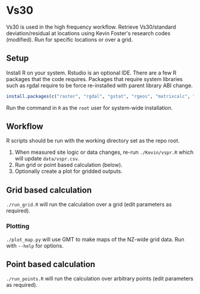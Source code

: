 # Vs30
Vs30 is used in the high frequency workflow.
Retrieve Vs30/standard deviation/residual at locations using Kevin Foster's research codes (modified).
Run for specific locations or over a grid.

## Setup
Install R on your system. Rstudio is an optional IDE.
There are a few R packages that the code requires. Packages that require system libraries such as rgdal require to be force re-installed with parent library ABI change.
```r
install.packages(c("raster", "rgdal", "gstat", "rgeos", "matrixcalc", "spatstat"))
```
Run the command in `R` as the `root` user for system-wide installation.

## Workflow
R scripts should be run with the working directory set as the repo root.
1. When measured site logic or data changes, re-run `./Kevin/vspr.R` which will update `data/vspr.csv`.
1. Run grid or point based calculation (below).
1. Optionally create a plot for gridded outputs.

## Grid based calculation
`./run_grid.R` will run the calculation over a grid (edit parameters as required).

### Plotting
`./plot_map.py` will use GMT to make maps of the NZ-wide grid data. Run with `--help` for options.

## Point based calculation
`./run_points.R` will run the calculation over arbitrary points (edit parameters as required).
